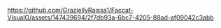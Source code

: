 

https://github.com/GraziellyRaissa1/Faccat-VisualG/assets/147439694/2f7db93a-6bc7-4205-88ad-af09042c3abb


